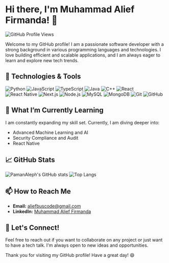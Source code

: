 # Hi there, I'm Muhammad Alief Firmanda! 👋

![GitHub Profile Views](https://komarev.com/ghpvc/?username=PamanAleph&color=green)

Welcome to my GitHub profile! I am a passionate software developer with a strong background in various programming languages and technologies. I love building efficient and scalable applications, and I am always eager to learn and explore new tech trends.

## 🔧 Technologies & Tools

![Python](https://img.shields.io/badge/Python-3776AB?style=for-the-badge&logo=python&logoColor=white)
![JavaScript](https://img.shields.io/badge/JavaScript-F7DF1E?style=for-the-badge&logo=javascript&logoColor=black)
![TypeScript](https://img.shields.io/badge/TypeScript-007ACC?style=for-the-badge&logo=typescript&logoColor=white)
![Java](https://img.shields.io/badge/Java-007396?style=for-the-badge&logo=java&logoColor=white)
![C++](https://img.shields.io/badge/C++-00599C?style=for-the-badge&logo=cplusplus&logoColor=white)
![React](https://img.shields.io/badge/React-20232A?style=for-the-badge&logo=react&logoColor=61DAFB)
![React Native](https://img.shields.io/badge/React_Native-20232A?style=for-the-badge&logo=react&logoColor=61DAFB)
![Next.js](https://img.shields.io/badge/Next.js-000000?style=for-the-badge&logo=nextdotjs&logoColor=white)
![Node.js](https://img.shields.io/badge/Node.js-339933?style=for-the-badge&logo=nodedotjs&logoColor=white)
![MySQL](https://img.shields.io/badge/MySQL-4479A1?style=for-the-badge&logo=mysql&logoColor=white)
![MongoDB](https://img.shields.io/badge/MongoDB-47A248?style=for-the-badge&logo=mongodb&logoColor=white)
![Git](https://img.shields.io/badge/Git-F05032?style=for-the-badge&logo=git&logoColor=white)
![GitHub](https://img.shields.io/badge/GitHub-181717?style=for-the-badge&logo=github&logoColor=white)

## 🌱 What I’m Currently Learning

I am constantly expanding my skill set. Currently, I am diving deeper into:

- Advanced Machine Learning and AI
- Security Compliance and Audit
- React Native

## 📈 GitHub Stats

![PamanAleph's GitHub stats](https://github-readme-stats.vercel.app/api?username=PamanAleph&show_icons=true&theme=radical)
![Top Langs](https://github-readme-stats.vercel.app/api/top-langs/?username=PamanAleph&layout=compact&theme=radical)

## 📫 How to Reach Me

- **Email:** [aliefbuscode@gmail.com](mailto:aliefbuscode@gmail.com)
- **LinkedIn:** [Muhammad Alief Firmanda](https://www.linkedin.com/in/muhammad-alief-firmanda/)

## 🤝 Let's Connect!

Feel free to reach out if you want to collaborate on any project or just want to have a tech talk. I'm always open to new ideas and opportunities.

Thank you for visiting my GitHub profile! Have a great day! 😄
